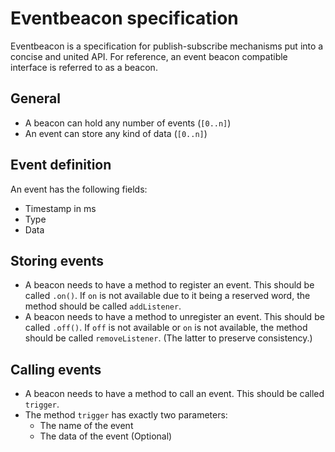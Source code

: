 Eventbeacon specification
========================

Eventbeacon is a specification for publish-subscribe mechanisms put into a concise and united API. For reference, an event beacon compatible interface is referred to as a beacon.

General
-------
* A beacon can hold any number of events (`[0..n]`)
* An event can store any kind of data (`[0..n]`)

Event definition
----------------
An event has the following fields:
* Timestamp in ms
* Type
* Data

Storing events
--------------
* A beacon needs to have a method to register an event. This should be called `.on()`. If `on` is not available due to it being a reserved word, the method should be called `addListener`.
* A beacon needs to have a method to unregister an event. This should be called `.off()`. If `off` is not available or `on` is not available, the method should be called `removeListener`. (The latter to preserve consistency.)


Calling events
--------------
* A beacon needs to have a method to call an event. This should be called `trigger`.
* The method `trigger` has exactly two parameters:
  * The name of the event
  * The data of the event (Optional)
